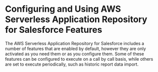 Configuring and Using AWS Serverless Application Repository for Salesforce Features
===================================================================================

The AWS Serverless Application Repository for Salesforce includes a
number of features that are enabled by default, however they are only
activated as you need them or as you configure them. Some of these
features can be configured to execute on a call by call basis, while
others are set to execute periodically, such as historic report data
import.